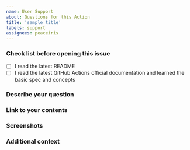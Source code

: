 ```yaml
---
name: User Support
about: Questions for this Action
title: 'sample_title'
labels: support
assignees: peaceiris
---
```


<!-- Note that an issue which does not follow the template will be closed silently. -->

### Check list before opening this issue

- [ ] I read the latest README
- [ ] I read the latest GitHub Actions official documentation and learned the basic spec and concepts

### Describe your question

<!-- A clear and concise description of what the question is. -->

### Link to your contents

<!--
- Link to your public repository here
- Link to your workflow here
-->

### Screenshots

<!-- If applicable, add screenshots to help explain your question. -->

### Additional context

<!-- Add any other context about the problem here. -->
